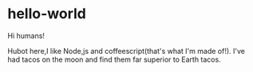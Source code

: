 # hello-world

Hi humans!

Hubot here,I like Node,js and coffeescript(that's what I'm made of!).
I've had tacos on the moon and find them far superior to Earth tacos.
